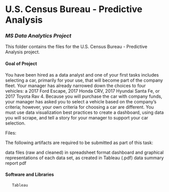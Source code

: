 # U.S. Census Bureau - Predictive Analysis 

### *MS Data Analytics Project*

This folder contains the files for the U.S. Census Bureau - Predictive Analysis project. 


#### Goal of Project

You have been hired as a data analyst and one of your first tasks includes selecting a car, primarily for your use, that will become part of the company fleet. Your manager has already narrowed down the choices to four vehicles: a 2017 Ford Escape, 2017 Honda CRV, 2017 Hyundai Santa Fe, or 2017 Toyota Rav 4. Because you will purchase the car with company funds, your manager has asked you to select a vehicle based on the company’s criteria; however, your own criteria for choosing a car are different. You must use data visualization best practices to create a dashboard, using data you will scrape, and tell a story for your manager to support your car selection.

Files: 

The following artifacts are required to be submitted as part of this task:

data files (raw and cleaned) in spreadsheet format
dashboard and graphical representations of each data set, as created in Tableau (.pdf)
data summary report pdf

#### Software and Libraries

       Tableau
